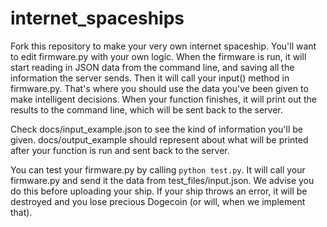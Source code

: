 internet_spaceships
========
Fork this repository to make your very own internet spaceship. You'll want to
edit firmware.py with your own logic. When the firmware is run,
it will start reading in JSON data from the command line,
and saving all the information the server sends. Then it will call your
input() method in firmware.py. That's where you should use the data you've
been given to make intelligent decisions. When your function finishes,
it will print out the results to the command line, which will be sent back
to the server.

Check docs/input_example.json to see the kind of information you'll be given.
docs/output_example should represent about what will be printed after your
function is run and sent back to the server.

You can test your firmware.py by calling `python test.py`. It will call your
firmware.py and send it the data from test_files/input.json. We advise you do
this before uploading your ship. If your ship throws an error,
it will be destroyed and you lose precious Dogecoin (or will,
when we implement that).